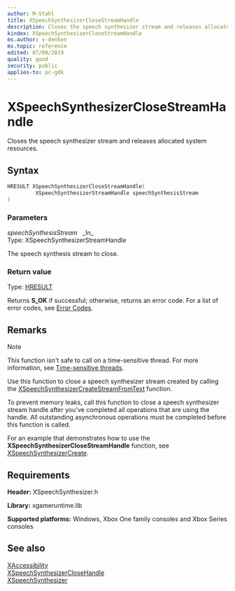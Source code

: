 ```yaml
---
author: M-Stahl
title: XSpeechSynthesizerCloseStreamHandle
description: Closes the speech synthesizer stream and releases allocated system resources.
kindex: XSpeechSynthesizerCloseStreamHandle
ms.author: v-denken
ms.topic: reference
edited: 07/09/2019
quality: good
security: public
applies-to: pc-gdk
---
```


# XSpeechSynthesizerCloseStreamHandle  

Closes the speech synthesizer stream and releases allocated system resources.  

## Syntax  
  
```cpp
HRESULT XSpeechSynthesizerCloseStreamHandle(  
         XSpeechSynthesizerStreamHandle speechSynthesisStream  
)  
```  
  
### Parameters  
  
*speechSynthesisStream* &nbsp;&nbsp;\_In\_  
Type: XSpeechSynthesizerStreamHandle  
  
The speech synthesis stream to close.  
  
### Return value
Type: [HRESULT](/openspecs/windows_protocols/ms-erref/0642cb2f-2075-4469-918c-4441e69c548a)  
  
Returns **S_OK** if successful; otherwise, returns an error code. For a list of error codes, see [Error Codes](../../../errorcodes.md).  
  
## Remarks  
  > [!NOTE]
> This function isn't safe to call on a time-sensitive thread. For more information, see [Time-sensitive threads](../../../../system/overviews/time-sensitive-threads.md).  
  
Use this function to close a speech synthesizer stream created by calling the [XSpeechSynthesizerCreateStreamFromText](xspeechsynthesizercreatestreamfromtext.md) function.  
  
To prevent memory leaks, call this function to close a speech synthesizer stream handle after you've completed all operations that are using the handle. All outstanding asynchronous operations must be completed before this function is called.  
  
For an example that demonstrates how to use the **XSpeechSynthesizerCloseStreamHandle** function, see [XSpeechSynthesizerCreate](xspeechsynthesizercreate.md).  
  
## Requirements  
  
**Header:** XSpeechSynthesizer.h
  
**Library:** xgameruntime.lib  
  
**Supported platforms:** Windows, Xbox One family consoles and Xbox Series consoles  
  
## See also  
[XAccessibility](../../xaccessibility/xaccessibility_members.md)  
[XSpeechSynthesizerCloseHandle](xspeechsynthesizerclosehandle.md)  
[XSpeechSynthesizer](../xspeechsynthesizer_members.md)  
  